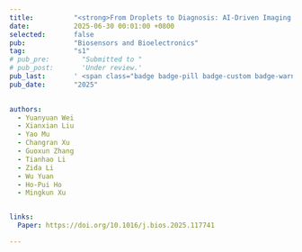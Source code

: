 ```yaml
---
title:          "<strong>From Droplets to Diagnosis: AI-Driven Imaging and System Integration in Digital Nucleic Acid Amplification Testing</strong>"
date:           2025-06-30 00:01:00 +0800
selected:       false
pub:            "Biosensors and Bioelectronics"
tag:            "s1"
# pub_pre:        "Submitted to "
# pub_post:       'Under review.'
pub_last:       ' <span class="badge badge-pill badge-custom badge-warning">Q1</span>'
pub_date:       "2025"

  
authors:
  - Yuanyuan Wei
  - Xianxian Liu
  - Yao Mu
  - Changran Xu
  - Guoxun Zhang
  - Tianhao Li
  - Zida Li
  - Wu Yuan
  - Ho-Pui Ho
  - Mingkun Xu


links:
  Paper: https://doi.org/10.1016/j.bios.2025.117741

---
```


